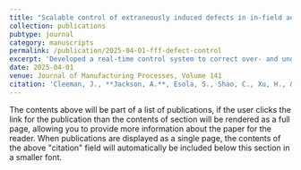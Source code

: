 ```yaml
---
title: "Scalable control of extraneously induced defects in in-field additive manufacturing"
collection: publications
pubtype: journal
category: manuscripts
permalink: /publication/2025-04-01-fff-defect-control
excerpt: 'Developed a real-time control system to correct over- and under-printing defects in Fused Filament Fabrication with over 95% accuracy.'
date: 2025-04-01
venue: Journal of Manufacturing Processes, Volume 141
citation: 'Cleeman, J., **Jackson, A.**, Esola, S., Shao, C., Xu, H., & Malhotra, R. (2025). Scalable control of extraneously induced defects in in-field additive manufacturing. Journal of Manufacturing Processes, 141, 919-933. https://doi.org/10.1016/j.jmapro.2025.03.014'
---
```

The contents above will be part of a list of publications, if the user clicks the link for the publication than the contents of section will be rendered as a full page, allowing you to provide more information about the paper for the reader. When publications are displayed as a single page, the contents of the above "citation" field will automatically be included below this section in a smaller font.
